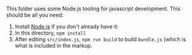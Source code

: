 This folder uses some Node.js tooling for javascript development. This should be
all you need:

1. Install [Node.js](https://nodejs.org/en/download/) if you don't already have it:
2. In this directory, `npm install`
3. After editing `src/index.js`, `npm run build` to build `bundle.js` (which is
   what is included in the markup.

